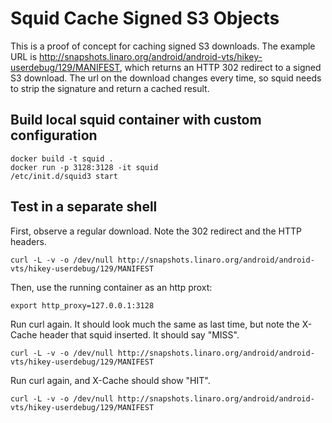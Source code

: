 # Squid Cache Signed S3 Objects

This is a proof of concept for caching signed S3 downloads. The example URL is
http://snapshots.linaro.org/android/android-vts/hikey-userdebug/129/MANIFEST,
which returns an HTTP 302 redirect to a signed S3 download. The url on the
download changes every time, so squid needs to strip the signature and return a
cached result.

## Build local squid container with custom configuration

    docker build -t squid .
    docker run -p 3128:3128 -it squid
    /etc/init.d/squid3 start

## Test in a separate shell

First, observe a regular download. Note the 302 redirect and the HTTP headers.

    curl -L -v -o /dev/null http://snapshots.linaro.org/android/android-vts/hikey-userdebug/129/MANIFEST

Then, use the running container as an http proxt:

    export http_proxy=127.0.0.1:3128

Run curl again. It should look much the same as last time, but note the X-Cache header that squid inserted. It should say "MISS".

    curl -L -v -o /dev/null http://snapshots.linaro.org/android/android-vts/hikey-userdebug/129/MANIFEST

Run curl again, and X-Cache should show "HIT".

    curl -L -v -o /dev/null http://snapshots.linaro.org/android/android-vts/hikey-userdebug/129/MANIFEST


